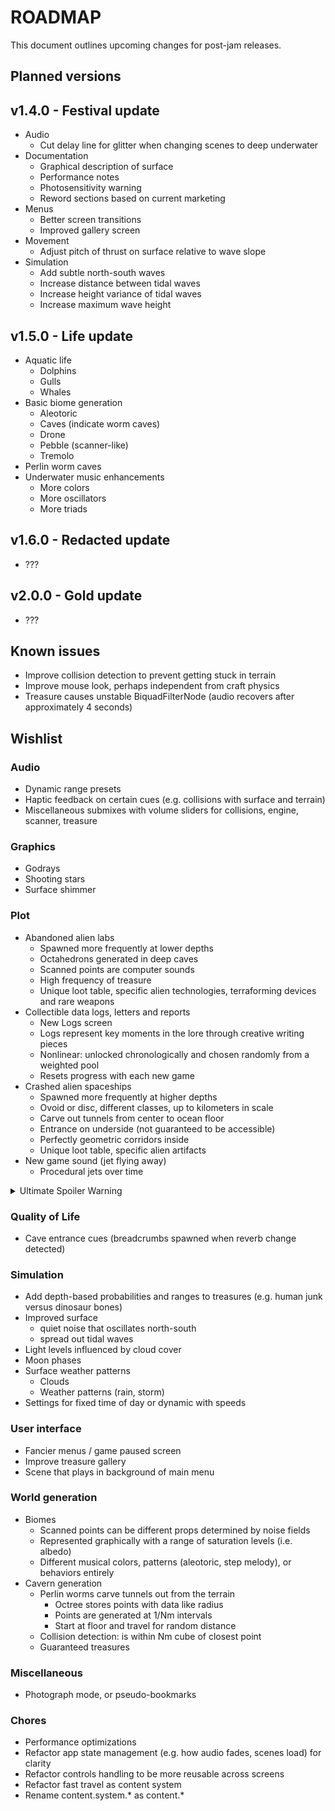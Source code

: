 # ROADMAP
This document outlines upcoming changes for post-jam releases.

## Planned versions
## v1.4.0 - Festival update
- Audio
  - Cut delay line for glitter when changing scenes to deep underwater
- Documentation
  - Graphical description of surface
  - Performance notes
  - Photosensitivity warning
  - Reword sections based on current marketing
- Menus
  - Better screen transitions
  - Improved gallery screen
- Movement
  - Adjust pitch of thrust on surface relative to wave slope
- Simulation
  - Add subtle north-south waves
  - Increase distance between tidal waves
  - Increase height variance of tidal waves
  - Increase maximum wave height

## v1.5.0 - Life update
- Aquatic life
  - Dolphins
  - Gulls
  - Whales
- Basic biome generation
  - Aleotoric
  - Caves (indicate worm caves)
  - Drone
  - Pebble (scanner-like)
  - Tremolo
- Perlin worm caves
- Underwater music enhancements
  - More colors
  - More oscillators
  - More triads

## v1.6.0 - Redacted update
- ???

## v2.0.0 - Gold update
- ???

## Known issues
- Improve collision detection to prevent getting stuck in terrain
- Improve mouse look, perhaps independent from craft physics
- Treasure causes unstable BiquadFilterNode (audio recovers after approximately 4 seconds)

## Wishlist
### Audio
- Dynamic range presets
- Haptic feedback on certain cues (e.g. collisions with surface and terrain)
- Miscellaneous submixes with volume sliders for collisions, engine, scanner, treasure

### Graphics
- Godrays
- Shooting stars
- Surface shimmer

### Plot
- Abandoned alien labs
  - Spawned more frequently at lower depths
  - Octahedrons generated in deep caves
  - Scanned points are computer sounds
  - High frequency of treasure
  - Unique loot table, specific alien technologies, terraforming devices and rare weapons
- Collectible data logs, letters and reports
  - New Logs screen
  - Logs represent key moments in the lore through creative writing pieces
  - Nonlinear: unlocked chronologically and chosen randomly from a weighted pool
  - Resets progress with each new game
- Crashed alien spaceships
  - Spawned more frequently at higher depths
  - Ovoid or disc, different classes, up to kilometers in scale
  - Carve out tunnels from center to ocean floor
  - Entrance on underside (not guaranteed to be accessible)
  - Perfectly geometric corridors inside
  - Unique loot table, specific alien artifacts
- New game sound (jet flying away)
  - Procedural jets over time

<details>
  <summary>Ultimate Spoiler Warning</summary>
  <ul>
    <li>Aliens wanted to peacefully immigrate to Earth.</li>
    <li>Alien leaders established a secret base on Earth.</li>
    <li>Convert UXO archetype to munitions, add Resistance side (more prevalent at lower depths) and more nouns.</li>
  </ul>
</details>

### Quality of Life
- Cave entrance cues (breadcrumbs spawned when reverb change detected)

### Simulation
- Add depth-based probabilities and ranges to treasures (e.g. human junk versus dinosaur bones)
- Improved surface
  - quiet noise that oscillates north-south
  - spread out tidal waves
- Light levels influenced by cloud cover
- Moon phases
- Surface weather patterns
  - Clouds
  - Weather patterns (rain, storm)
- Settings for fixed time of day or dynamic with speeds

### User interface
- Fancier menus / game paused screen
- Improve treasure gallery
- Scene that plays in background of main menu

### World generation
- Biomes
  - Scanned points can be different props determined by noise fields
  - Represented graphically with a range of saturation levels (i.e. albedo)
  - Different musical colors, patterns (aleotoric, step melody), or behaviors entirely
- Cavern generation
  - Perlin worms carve tunnels out from the terrain
    - Octree stores points with data like radius
    - Points are generated at 1/Nm intervals
    - Start at floor and travel for random distance
  - Collision detection: is within Nm cube of closest point
  - Guaranteed treasures

### Miscellaneous
- Photograph mode, or pseudo-bookmarks

### Chores
- Performance optimizations
- Refactor app state management (e.g. how audio fades, scenes load) for clarity
- Refactor controls handling to be more reusable across screens
- Refactor fast travel as content system
- Rename content.system.* as content.*
